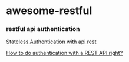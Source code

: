 # awesome-restful

### restful api authentication

[Stateless Authentication with api rest](http://www.kaleidos.net/blog/295/stateless-authentication-with-api-rest/ "Title") 

[How to do authentication with a REST API right?](http://stackoverflow.com/questions/15051712/how-to-do-authentication-with-a-rest-api-right-browser-native-clients "Title") 



	
